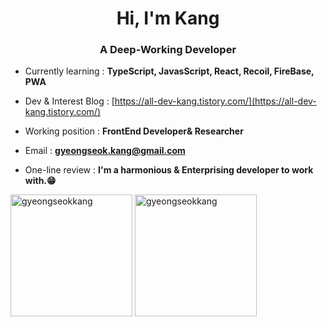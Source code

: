 <h1 align="center">Hi, I'm Kang</h1>
<h3 align="center">A Deep-Working Developer</h3>


- Currently learning : **TypeScript, JavasScript, React, Recoil, FireBase, PWA**

- Dev & Interest Blog : [https://all-dev-kang.tistory.com/](https://all-dev-kang.tistory.com/)

- Working position : **FrontEnd Developer& Researcher**

- Email : **gyeongseok.kang@gmail.com**

- One-line review : **I'm a harmonious & Enterprising developer to work with.😁**

<div style="display=flex;justify-content=center">
  <img align="center" height="195px" src="https://github-readme-stats.vercel.app/api?username=gyeongseokkang&show_icons=true&locale=en" alt="gyeongseokkang" />
  <img align="center" height="195px" src="https://github-readme-stats.vercel.app/api/top-langs/?username=gyeongseokkang&layout=compact" alt="gyeongseokkang" />
</div>
